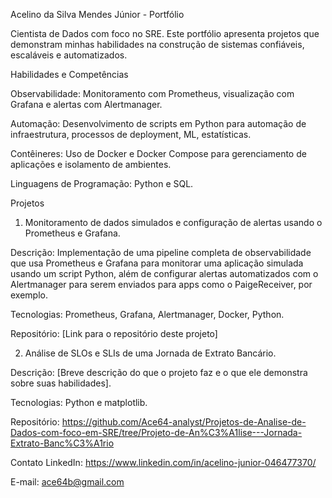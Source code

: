 Acelino da Silva Mendes Júnior - Portfólio

Cientista de Dados com foco no SRE. Este portfólio apresenta projetos que demonstram minhas habilidades na construção de sistemas confiáveis, escaláveis e automatizados.

Habilidades e Competências

Observabilidade: Monitoramento com Prometheus, visualização com Grafana e alertas com Alertmanager.

Automação: Desenvolvimento de scripts em Python para automação de infraestrutura, processos de deployment, ML, estatísticas.

Contêineres: Uso de Docker e Docker Compose para gerenciamento de aplicações e isolamento de ambientes.

Linguagens de Programação: Python e SQL.

Projetos
1. Monitoramento de dados simulados e configuração de alertas usando o Prometheus e Grafana.
   
Descrição: Implementação de uma pipeline completa de observabilidade que usa Prometheus e Grafana para monitorar uma aplicação simulada usando um script Python,
além de configurar alertas automatizados com o Alertmanager para serem enviados para apps como o PaigeReceiver, por exemplo.

Tecnologias: Prometheus, Grafana, Alertmanager, Docker, Python.

Repositório: [Link para o repositório deste projeto]

2. Análise de SLOs e SLIs de uma Jornada de Extrato Bancário.
   
Descrição: [Breve descrição do que o projeto faz e o que ele demonstra sobre suas habilidades].

Tecnologias: Python e matplotlib.

Repositório: https://github.com/Ace64-analyst/Projetos-de-Analise-de-Dados-com-foco-em-SRE/tree/Projeto-de-An%C3%A1lise---Jornada-Extrato-Banc%C3%A1rio

Contato
LinkedIn: https://www.linkedin.com/in/acelino-junior-046477370/

E-mail: ace64b@gmail.com
